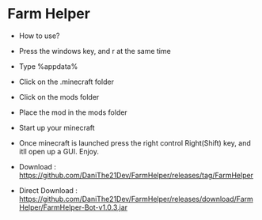 # Farm Helper 
- How to use?
- Press the windows key, and r at the same time
- Type %appdata%
- Click on the .minecraft folder
- Click on the mods folder
- Place the mod in the mods folder
- Start up your minecraft

- Once minecraft is launched press the right control Right(Shift) key, and itll open up a GUI. Enjoy. 

- Download : https://github.com/DaniThe21Dev/FarmHelper/releases/tag/FarmHelper

- Direct Download : https://github.com/DaniThe21Dev/FarmHelper/releases/download/FarmHelper/FarmHelper-Bot-v1.0.3.jar
